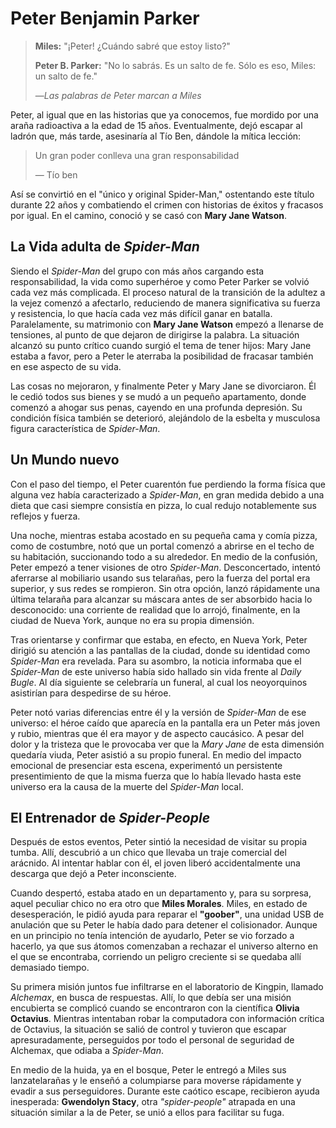 # Peter Benjamin Parker

> **Miles:** "¡Peter! ¿Cuándo sabré que estoy listo?"
>
> **Peter B. Parker:** "No lo sabrás. Es un salto de fe. Sólo es eso, Miles: un salto de fe."
>
> ―*Las palabras de Peter marcan a Miles*

Peter, al igual que en las historias que ya conocemos, fue mordido por una araña radioactiva a la edad de 15 años. Eventualmente, dejó escapar al ladrón que, más tarde, asesinaría al Tío Ben, dándole la mítica lección:

> Un gran poder conlleva una gran responsabilidad 
>
> ― Tío ben

Así se convirtió en el "único y original Spider-Man," ostentando este título durante 22 años y combatiendo el crimen con historias de éxitos y fracasos por igual. En el camino, conoció y se casó con **Mary Jane Watson**.

## La Vida adulta de *Spider-Man*

Siendo el *Spider-Man* del grupo con más años cargando esta responsabilidad, la vida como superhéroe y como Peter Parker se volvió cada vez más complicada. El proceso natural de la transición de la adultez a la vejez comenzó a afectarlo, reduciendo de manera significativa su fuerza y resistencia, lo que hacía cada vez más difícil ganar en batalla. Paralelamente, su matrimonio con **Mary Jane Watson** empezó a llenarse de tensiones, al punto de que dejaron de dirigirse la palabra. La situación alcanzó su punto crítico cuando surgió el tema de tener hijos: Mary Jane estaba a favor, pero a Peter le aterraba la posibilidad de fracasar también en ese aspecto de su vida.

Las cosas no mejoraron, y finalmente Peter y Mary Jane se divorciaron. Él le cedió todos sus bienes y se mudó a un pequeño apartamento, donde comenzó a ahogar sus penas, cayendo en una profunda depresión. Su condición física también se deterioró, alejándolo de la esbelta y musculosa figura característica de *Spider-Man*.

## Un Mundo nuevo

Con el paso del tiempo, el Peter cuarentón fue perdiendo la forma física que alguna vez había caracterizado a *Spider-Man*, en gran medida debido a una dieta que casi siempre consistía en pizza, lo cual redujo notablemente sus reflejos y fuerza.

Una noche, mientras estaba acostado en su pequeña cama y comía pizza, como de costumbre, notó que un portal comenzó a abrirse en el techo de su habitación, succionando todo a su alrededor. En medio de la confusión, Peter empezó a tener visiones de otro *Spider-Man*. Desconcertado, intentó aferrarse al mobiliario usando sus telarañas, pero la fuerza del portal era superior, y sus redes se rompieron. Sin otra opción, lanzó rápidamente una última telaraña para alcanzar su máscara antes de ser absorbido hacia lo desconocido: una corriente de realidad que lo arrojó, finalmente, en la ciudad de Nueva York, aunque no era su propia dimensión.

Tras orientarse y confirmar que estaba, en efecto, en Nueva York, Peter dirigió su atención a las pantallas de la ciudad, donde su identidad como *Spider-Man* era revelada. Para su asombro, la noticia informaba que el *Spider-Man* de este universo había sido hallado sin vida frente al *Daily Bugle*. Al día siguiente se celebraría un funeral, al cual los neoyorquinos asistirían para despedirse de su héroe.

Peter notó varias diferencias entre él y la versión de *Spider-Man* de ese universo: el héroe caído que aparecía en la pantalla era un Peter más joven y rubio, mientras que él era mayor y de aspecto caucásico. A pesar del dolor y la tristeza que le provocaba ver que la *Mary Jane* de esta dimensión quedaría viuda, Peter asistió a su propio funeral. En medio del impacto emocional de presenciar esta escena, experimentó un persistente presentimiento de que la misma fuerza que lo había llevado hasta este universo era la causa de la muerte del *Spider-Man* local. 

## El Entrenador de *Spider-People*

Después de estos eventos, Peter sintió la necesidad de visitar su propia tumba. Allí, descubrió a un chico que llevaba un traje comercial del arácnido. Al intentar hablar con él, el joven liberó accidentalmente una descarga que dejó a Peter inconsciente.

Cuando despertó, estaba atado en un departamento y, para su sorpresa, aquel peculiar chico no era otro que **Miles Morales**. Miles, en estado de desesperación, le pidió ayuda para reparar el **"goober"**, una unidad USB de anulación que su Peter le había dado para detener el colisionador. Aunque en un principio no tenía intención de ayudarlo, Peter se vio forzado a hacerlo, ya que sus átomos comenzaban a rechazar el universo alterno en el que se encontraba, corriendo un peligro creciente si se quedaba allí demasiado tiempo.

Su primera misión juntos fue infiltrarse en el laboratorio de Kingpin, llamado *Alchemax*, en busca de respuestas. Allí, lo que debía ser una misión encubierta se complicó cuando se encontraron con la científica **Olivia Octavius**. Mientras intentaban robar la computadora con información crítica de Octavius, la situación se salió de control y tuvieron que escapar apresuradamente, perseguidos por todo el personal de seguridad de Alchemax, que odiaba a *Spider-Man*.

En medio de la huida, ya en el bosque, Peter le entregó a Miles sus lanzatelarañas y le enseñó a columpiarse para moverse rápidamente y evadir a sus perseguidores. Durante este caótico escape, recibieron ayuda inesperada: **Gwendolyn Stacy**, otra *"spider-people"* atrapada en una situación similar a la de Peter, se unió a ellos para facilitar su fuga.

